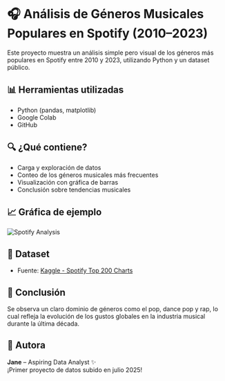 # 🎧 Análisis de Géneros Musicales Populares en Spotify (2010–2023)

Este proyecto muestra un análisis simple pero visual de los géneros más populares en Spotify entre 2010 y 2023, utilizando Python y un dataset público.

## 📊 Herramientas utilizadas
- Python (pandas, matplotlib)
- Google Colab
- GitHub

## 🔍 ¿Qué contiene?
- Carga y exploración de datos
- Conteo de los géneros musicales más frecuentes
- Visualización con gráfica de barras
- Conclusión sobre tendencias musicales

## 📈 Gráfica de ejemplo

![Spotify Analysis](https://raw.githubusercontent.com/JaneGPT/proyectos/main/spotify_plot.png)

## 📁 Dataset
- Fuente: [Kaggle - Spotify Top 200 Charts](https://www.kaggle.com/datasets/sashankpillai/spotify-top-200-charts-2023)

## 🧠 Conclusión
Se observa un claro dominio de géneros como el pop, dance pop y rap, lo cual refleja la evolución de los gustos globales en la industria musical durante la última década.

## 🚀 Autora
**Jane** – Aspiring Data Analyst ✨  
¡Primer proyecto de datos subido en julio 2025!
